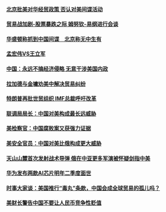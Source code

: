 #### [北京批美对华经贸政策 否认对美间谍活动](../pages/zyyyoeqqvi/4609207.md?t=10111534) 

#### [贸易战加剧-股票暴跌之际  姆努钦-易纲进行会谈](../pages/zyyyoeqqvi/4609194.md?t=10111534) 

#### [华盛顿称抓到中国间谍　北京称无中生有](../pages/zyyyoeqqvi/4609020.md?t=10111534) 

#### [孟宏伟VS王立军](../pages/zyyyoeqqvi/4608982.md?t=10111534) 

#### [中国：永远不搞经济侵略   无意干涉美国内政](../pages/zyyyoeqqvi/4608951.md?t=10111534) 

#### [拉加德与金墉劝美中解决贸易纠纷](../pages/zyyyoeqqvi/4608927.md?t=10111534) 

#### [特朗普再批世贸组织  IMF总裁呼吁改革](../pages/zyyyoeqqvi/4608878.md?t=10111534) 

#### [联调局局长：中国对美构成最长远威胁](../pages/zyyyoeqqvi/4608298.md?t=10111534) 

#### [美检察官：中国腐败案又获强力证据](../pages/zyyyoeqqvi/4608157.md?t=10111534) 

#### [美安全官员：中国对美比俄构成更大威胁](../pages/zyyyoeqqvi/4607826.md?t=10111534) 

#### [天山山麓首次发射战术导弹 俄在中亚更多军演被怀疑剑指中美](../pages/zyyyoeqqvi/4607696.md?t=10111534) 

#### [华为发布两款AI芯片明年二季度面世](../pages/zyyyoeqqvi/4607622.md?t=10111534) 

#### [时事大家谈：美国推行“毒丸”条款，中国会成全球贸易的孤儿吗？](../pages/zyyyoeqqvi/4607620.md?t=10111534) 

#### [美财长警告中国不要让人民币竞争性贬值](../pages/zyyyoeqqvi/4607557.md?t=10111534) 

